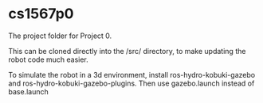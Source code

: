 cs1567p0
===============

The project folder for Project 0.

This can be cloned directly into the <workspace>/src/ directory, to make updating the robot code much easier.

To simulate the robot in a 3d environment, install ros-hydro-kobuki-gazebo and ros-hydro-kobuki-gazebo-plugins.
Then use gazebo.launch instead of base.launch
